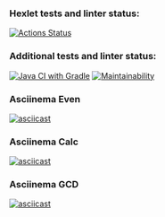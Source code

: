 ### Hexlet tests and linter status:
[![Actions Status](https://github.com/akhroman/java-project-lvl1/workflows/hexlet-check/badge.svg)](https://github.com/akhroman/java-project-lvl1/actions)
### Additional tests and linter status:
[![Java CI with Gradle](https://github.com/akhroman/java-project-lvl1/actions/workflows/gradle.yml/badge.svg)](https://github.com/akhroman/java-project-lvl1/actions/workflows/gradle.yml)
[![Maintainability](https://api.codeclimate.com/v1/badges/a99a88d28ad37a79dbf6/maintainability)](https://codeclimate.com/github/codeclimate/codeclimate/maintainability)

### Asciinema Even
[![asciicast](https://asciinema.org/a/pqE53svsOA5KzXScWcXSifHjO.svg)](https://asciinema.org/a/pqE53svsOA5KzXScWcXSifHjO)

### Asciinema Calc
[![asciicast](https://asciinema.org/a/WX2b9g3OMm8eT2jqf2MlkQdx4.svg)](https://asciinema.org/a/WX2b9g3OMm8eT2jqf2MlkQdx4)

### Asciinema GCD
[![asciicast](https://asciinema.org/a/1gqEev9y0p2VOJcdO8aD3QNrP.svg)](https://asciinema.org/a/1gqEev9y0p2VOJcdO8aD3QNrP)